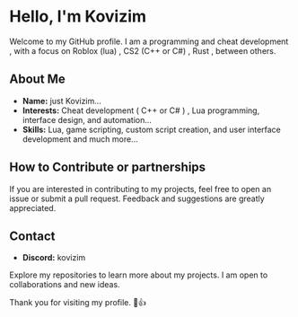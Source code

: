 # Hello, I'm Kovizim

Welcome to my GitHub profile. I am a programming and cheat development , with a focus on Roblox (lua) , CS2 (C++ or C#) , Rust , between others.

## About Me

- **Name:** just Kovizim...
- **Interests:** Cheat development ( C++ or C# ) , Lua programming, interface design, and automation...
- **Skills:** Lua, game scripting, custom script creation, and user interface development and much more...

## How to Contribute or partnerships 

If you are interested in contributing to my projects, feel free to open an issue or submit a pull request. Feedback and suggestions are greatly appreciated.

## Contact

- **Discord:** kovizim  

Explore my repositories to learn more about my projects. I am open to collaborations and new ideas.

Thank you for visiting my profile. 🧐👍
